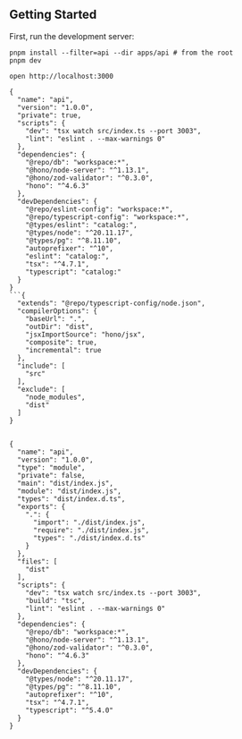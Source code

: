 ## Getting Started

First, run the development server:

```
pnpm install --filter=api --dir apps/api # from the root
pnpm dev
```

```
open http://localhost:3000
```

```
{
  "name": "api",
  "version": "1.0.0",
  "private": true,
  "scripts": {
    "dev": "tsx watch src/index.ts --port 3003",
    "lint": "eslint . --max-warnings 0"
  },
  "dependencies": {
    "@repo/db": "workspace:*",
    "@hono/node-server": "^1.13.1",
    "@hono/zod-validator": "^0.3.0",
    "hono": "^4.6.3"
  },
  "devDependencies": {
    "@repo/eslint-config": "workspace:*",
    "@repo/typescript-config": "workspace:*",
    "@types/eslint": "catalog:",
    "@types/node": "^20.11.17",
    "@types/pg": "^8.11.10",
    "autoprefixer": "^10",
    "eslint": "catalog:",
    "tsx": "^4.7.1",
    "typescript": "catalog:"
  }
}
```{
  "extends": "@repo/typescript-config/node.json",
  "compilerOptions": {
    "baseUrl": ".",
    "outDir": "dist",
    "jsxImportSource": "hono/jsx",
    "composite": true,
    "incremental": true
  },
  "include": [
    "src"
  ],
  "exclude": [
    "node_modules",
    "dist"
  ]
}


{
  "name": "api",
  "version": "1.0.0",
  "type": "module",
  "private": false,
  "main": "dist/index.js",
  "module": "dist/index.js",
  "types": "dist/index.d.ts",
  "exports": {
    ".": {
      "import": "./dist/index.js",
      "require": "./dist/index.js",
      "types": "./dist/index.d.ts"
    }
  },
  "files": [
    "dist"
  ],
  "scripts": {
    "dev": "tsx watch src/index.ts --port 3003",
    "build": "tsc",
    "lint": "eslint . --max-warnings 0"
  },
  "dependencies": {
    "@repo/db": "workspace:*",
    "@hono/node-server": "^1.13.1",
    "@hono/zod-validator": "^0.3.0",
    "hono": "^4.6.3"
  },
  "devDependencies": {
    "@types/node": "^20.11.17",
    "@types/pg": "^8.11.10",
    "autoprefixer": "^10",
    "tsx": "^4.7.1",
    "typescript": "^5.4.0"
  }
}